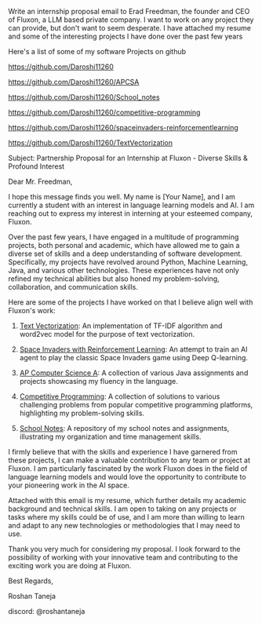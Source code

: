 Write an internship proposal email to Erad Freedman, the founder and CEO of Fluxon, a LLM based private company. I want to work on any project they can provide, but don't want to seem desperate. I have attached my resume and some of the interesting projects I have done over the past few years

Here's a list of some of my software Projects on github

https://github.com/Daroshi11260

https://github.com/Daroshi11260/APCSA

https://github.com/Daroshi11260/School_notes

https://github.com/Daroshi11260/competitive-programming

https://github.com/Daroshi11260/spaceinvaders-reinforcementlearning

https://github.com/Daroshi11260/TextVectorization



Subject: Partnership Proposal for an Internship at Fluxon - Diverse Skills & Profound Interest

Dear Mr. Freedman,

I hope this message finds you well. My name is [Your Name], and I am currently a student with an interest in language learning models and AI. I am reaching out to express my interest in interning at your esteemed company, Fluxon.

Over the past few years, I have engaged in a multitude of programming projects, both personal and academic, which have allowed me to gain a diverse set of skills and a deep understanding of software development. Specifically, my projects have revolved around Python, Machine Learning, Java, and various other technologies. These experiences have not only refined my technical abilities but also honed my problem-solving, collaboration, and communication skills.

Here are some of the projects I have worked on that I believe align well with Fluxon's work:

1. [Text Vectorization](https://github.com/Daroshi11260/TextVectorization): An implementation of TF-IDF algorithm and word2vec model for the purpose of text vectorization.

2. [Space Invaders with Reinforcement Learning](https://github.com/Daroshi11260/spaceinvaders-reinforcementlearning): An attempt to train an AI agent to play the classic Space Invaders game using Deep Q-learning. 

3. [AP Computer Science A](https://github.com/Daroshi11260/APCSA): A collection of various Java assignments and projects showcasing my fluency in the language. 

4. [Competitive Programming](https://github.com/Daroshi11260/competitive-programming): A collection of solutions to various challenging problems from popular competitive programming platforms, highlighting my problem-solving skills.

5. [School Notes](https://github.com/Daroshi11260/School_notes): A repository of my school notes and assignments, illustrating my organization and time management skills. 

I firmly believe that with the skills and experience I have garnered from these projects, I can make a valuable contribution to any team or project at Fluxon. I am particularly fascinated by the work Fluxon does in the field of language learning models and would love the opportunity to contribute to your pioneering work in the AI space.

Attached with this email is my resume, which further details my academic background and technical skills. I am open to taking on any projects or tasks where my skills could be of use, and I am more than willing to learn and adapt to any new technologies or methodologies that I may need to use.

Thank you very much for considering my proposal. I look forward to the possibility of working with your innovative team and contributing to the exciting work you are doing at Fluxon.

Best Regards,

Roshan Taneja

discord: @roshantaneja
